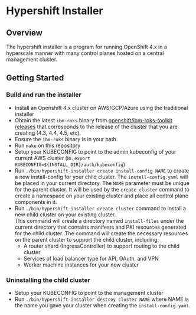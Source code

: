 # Hypershift Installer

## Overview
The hypershift installer is a program for running OpenShift 4.x in a hyperscale manner with many control planes hosted on a central management cluster. 

## Getting Started

### Build and run the installer

* Install an Openshift 4.x cluster on AWS/GCP/Azure using the traditional installer
* Obtain the latest `ibm-roks` binary from [openshift/ibm-roks-toolkit releases](https://github.com/openshift/ibm-roks-toolkit/releases)
  that corresponds to the release of the cluster that you are creating (4.3, 4.4, 4.5, etc).
* Ensure the `ibm-roks` binary is in your path.
* Run `make` on this repository
* Setup your KUBECONFIG to point to the admin kubeconfig of your current AWS cluster
  (ie. `export KUBECONFIG=${INSTALL_DIR}/auth/kubeconfig`)
* Run `./bin/hypershift-installer create install-config NAME` to create a new install-config
  for your child cluster. The `install-config.yaml` will be placed in your current directory.
  The `NAME` parameter must be unique for the parent cluster. It will be used by the `create cluster`
  command to create a namespace on your existing cluster and place all control plane components in it.
* Run `./bin/hypershift-installer create cluster` command to install a new child cluster on your
  existing cluster.  
  This command will create a directory named `install-files` under the current directory
  that contains manifests and PKI resources generated for the child cluster.
  The command will create the necessary resources on the parent cluster
  to support the child cluster, including:
  - A router shard (IngressController) to support routing to the child cluster
  - Services of load balancer type for API, OAuth, and VPN
  - Worker machine instances for your new cluster

### Uninstalling the child cluster
* Setup your KUBECONFIG to point to the management cluster
* Run `./bin/hypershift-installer destroy cluster NAME` where NAME is the name you gave your
  cluster when creating the `install-config.yaml`.
